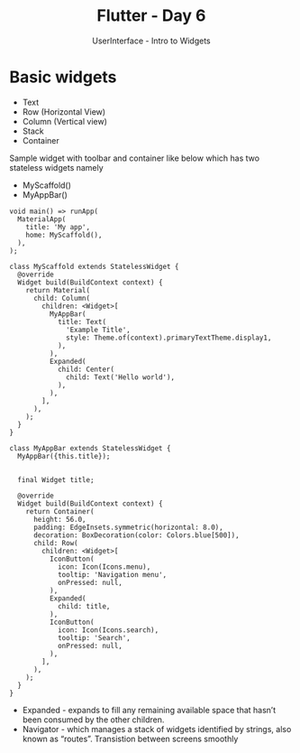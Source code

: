 <div align="center">
  <h1>Flutter - Day 6</h1>
  <p>UserInterface - Intro to Widgets</p>
</div>

# Basic widgets

* Text
* Row (Horizontal View)
* Column (Vertical view)
* Stack
* Container


Sample widget with toolbar and container like below which has two stateless widgets namely 

* MyScaffold()
* MyAppBar()

```
void main() => runApp(
  MaterialApp(
    title: 'My app',
    home: MyScaffold(),
  ),
);

class MyScaffold extends StatelessWidget {
  @override
  Widget build(BuildContext context) {
    return Material(
      child: Column(
        children: <Widget>[
          MyAppBar(
            title: Text(
              'Example Title',
              style: Theme.of(context).primaryTextTheme.display1,
            ),
          ),
          Expanded(
            child: Center(
              child: Text('Hello world'),
            ),
          ),
        ],
      ),
    );
  }
}

class MyAppBar extends StatelessWidget {
  MyAppBar({this.title});


  final Widget title;

  @override
  Widget build(BuildContext context) {
    return Container(
      height: 56.0,
      padding: EdgeInsets.symmetric(horizontal: 8.0),
      decoration: BoxDecoration(color: Colors.blue[500]),
      child: Row(
        children: <Widget>[
          IconButton(
            icon: Icon(Icons.menu),
            tooltip: 'Navigation menu',
            onPressed: null,
          ),
          Expanded(
            child: title,
          ),
          IconButton(
            icon: Icon(Icons.search),
            tooltip: 'Search',
            onPressed: null,
          ),
        ],
      ),
    );
  }
}
```

* Expanded - expands to fill any remaining available space that hasn’t been consumed by the other children.
* Navigator - which manages a stack of widgets identified by strings, also known as “routes”. Transistion between screens smoothly